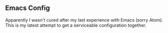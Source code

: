 ## Emacs Config

Apparently I wasn't cured after my last experience with Emacs (sorry Atom). This
is my latest attempt to get a serviceable configuration together. 
